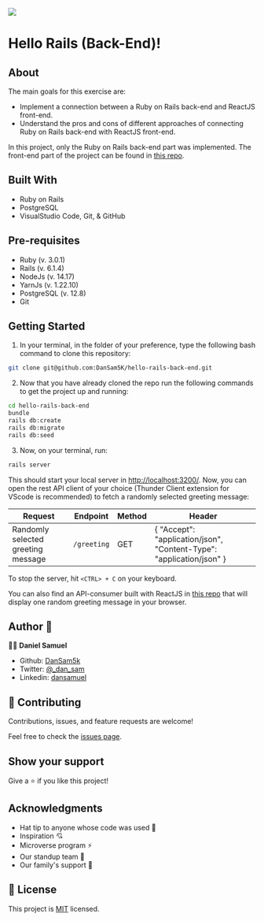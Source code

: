 ![](https://img.shields.io/badge/Microverse-blueviolet)

# Hello Rails (Back-End)!

## About

The main goals for this exercise are:

- Implement a connection between a Ruby on Rails back-end and ReactJS front-end.
- Understand the pros and cons of different approaches of connecting Ruby on Rails back-end with ReactJS front-end.

In this project, only the Ruby on Rails back-end part was implemented. The front-end part of the project can be found in [this repo](https://github.com/DanSam5K/hello-react-front-end/).

## Built With

- Ruby on Rails
- PostgreSQL
- VisualStudio Code, Git, & GitHub

## Pre-requisites

- Ruby (v. 3.0.1)
- Rails (v. 6.1.4)
- NodeJs (v. 14.17)
- YarnJs (v. 1.22.10)
- PostgreSQL (v. 12.8)
- Git

## Getting Started

1. In your terminal, in the folder of your preference, type the following bash command to clone this repository:

```sh
git clone git@github.com:DanSam5K/hello-rails-back-end.git
```

2. Now that you have already cloned the repo run the following commands to get the project up and running:

```sh
cd hello-rails-back-end
bundle
rails db:create
rails db:migrate
rails db:seed
```

3. Now, on your terminal, run:

```sh
rails server
```

This should start your local server in [http://localhost:3200/](http://localhost:3200/). Now, you can open the rest API client of your choice (Thunder Client extension for VScode is recommended) to fetch a randomly selected greeting message:

| Request                            | Endpoint         | Method | Header                                                               |
| ---------------------------------- | ---------------- | ------ | -------------------------------------------------------------------- |
| Randomly selected greeting message | `/greeting` | GET    | { "Accept": "application/json", "Content-Type": "application/json" } |

To stop the server, hit `<CTRL> + C` on your keyboard.

You can also find an API-consumer built with ReactJS in [this repo](https://github.com/DanSam5k/hello-react-front-end/) that will display one random greeting message in your browser.

## Author 👤 

👨‍💻 **Daniel Samuel**

- Github: [DanSam5k](https://github.com/DanSam5k)
- Twitter: [@_dan_sam](https://twitter.com/_dan_sam)
- Linkedin: [dansamuel](https://www.linkedin.com/in/dansamuel/)

## 🤝 Contributing

Contributions, issues, and feature requests are welcome!

Feel free to check the [issues page](https://github.com/DanSam5K/hello-rails-back-end/issues).

## Show your support

Give a ⭐️ if you like this project!
## Acknowledgments
- Hat tip to anyone whose code was used 🔰
- Inspiration 💘
- Microverse program ⚡
- Our standup team 🏹
- Our family's support 🙌

## 📝 License

This project is [MIT](./LICENSE) licensed.
